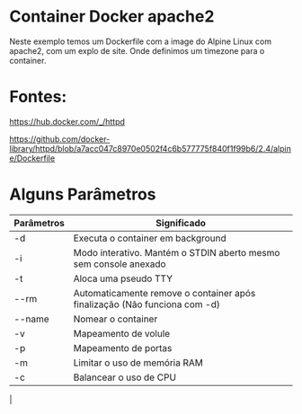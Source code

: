 # Container Docker apache2     

Neste exemplo temos um Dockerfile com a image do Alpine Linux com apache2, com um explo de site. Onde definimos um timezone para o container.

# Fontes:

https://hub.docker.com/_/httpd

https://github.com/docker-library/httpd/blob/a7acc047c8970e0502f4c6b577775f840f1f99b6/2.4/alpine/Dockerfile

# Alguns Parâmetros

|Parâmetros| Significado                                                              |
|----------|--------------------------------------------------------------------------|
| -d       | Executa o container em background                                        |
| -i       | Modo interativo. Mantém o STDIN aberto mesmo sem console anexado         |
| -t       | Aloca uma pseudo TTY                                                     |
| --rm     | Automaticamente remove o container após finalização (Não funciona com -d)|
| --name   | Nomear o container                                                       |
| -v       | Mapeamento de volule                                                     |
| -p       | Mapeamento de portas                                                     |
| -m       | Limitar o uso de memória RAM                                             |
| -c       | Balancear o uso de CPU                                                   |
|
